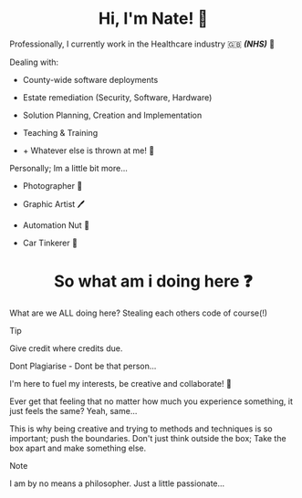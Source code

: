 <div align="center">

# Hi, I'm Nate! :wave:

</div>

Professionally, I currently work in the Healthcare industry :uk: ***(NHS)*** :hospital:

Dealing with:

* County-wide software deployments

* Estate remediation (Security, Software, Hardware)

* Solution Planning, Creation and Implementation

* Teaching & Training

* \+ Whatever else is thrown at me! :tada:

Personally; Im a little bit more...

* Photographer :camera_flash:

* Graphic Artist :pen:

* Automation Nut :robot:

* Car Tinkerer :car:

<div align="center">

# So what am i doing here :question:

</div>

What are we ALL doing here? Stealing each others code of course(!)

>[!TIP]
> Give credit where credits due.
> 
> Dont Plagiarise - Dont be that person...

I'm here to fuel my interests, be creative and collaborate! :clap:

Ever get that feeling that no matter how much you experience something, it just feels the same? Yeah, same... 

This is why being creative and trying to methods and techniques is so important; push the boundaries. Don't just think outside the box; Take the box apart and make something else.

> [!NOTE]
> I am by no means a philosopher. Just a little passionate...
